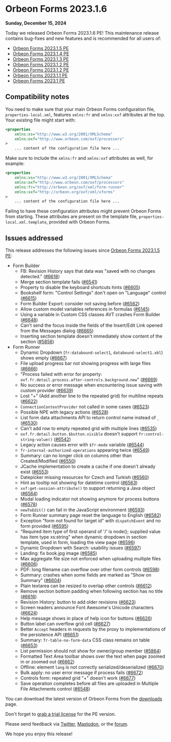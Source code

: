 # Orbeon Forms 2023.1.6

__Sunday, December 15, 2024__

Today we released Orbeon Forms 2023.1.6 PE! This maintenance release contains bug-fixes and new features and is recommended for all users of:

- [Orbeon Forms 2023.1.5 PE](orbeon-forms-2023.1.5.md)
- [Orbeon Forms 2023.1.4 PE](orbeon-forms-2023.1.4.md)
- [Orbeon Forms 2023.1.3 PE](orbeon-forms-2023.1.3.md)
- [Orbeon Forms 2023.1.2 PE](orbeon-forms-2023.1.2.md)
- [Orbeon Forms 2023.1.2 PE](orbeon-forms-2023.1.2.md)
- [Orbeon Forms 2023.1.1 PE](orbeon-forms-2023.1.1.md)
- [Orbeon Forms 2023.1 PE](orbeon-forms-2023.1.md)

## Compatibility notes

You need to make sure that your main Orbeon Forms configuration file, `properties-local.xml`, features `xmlns:fr` and `xmlns:xxf` attributes at the top. Your existing file might start with:

```xml
<properties
    xmlns:xs="http://www.w3.org/2001/XMLSchema"
    xmlns:oxf="http://www.orbeon.com/oxf/processors"
>
    ... content of the configuration file here ...
```

Make sure to include the  `xmlns:fr` and `xmlns:xxf` attributes as well, for example:

```xml
<properties
    xmlns:xs="http://www.w3.org/2001/XMLSchema"
    xmlns:oxf="http://www.orbeon.com/oxf/processors"
    xmlns:fr="http://orbeon.org/oxf/xml/form-runner"
    xmlns:xxf="http://orbeon.org/oxf/xml/xforms"
>
    ... content of the configuration file here ...
```

Failing to have these configuration attributes might prevent Orbeon Forms from starting. These attributes are present on the template file, `properties-local.xml.template`, provided with Orbeon Forms.

## Issues addressed

This release addresses the following issues since [Orbeon Forms 2023.1.5 PE](orbeon-forms-2023.1.5.md):

- Form Builder
    - FB: Revision History says that data was "saved with no changes detected." ([\#6618](https://github.com/orbeon/orbeon-forms/issues/6618))
    - Merge section template fails ([\#6541](https://github.com/orbeon/orbeon-forms/issues/6541))
    - Property to disable the keyboard shortcuts hints ([\#6605](https://github.com/orbeon/orbeon-forms/issues/6605))
    - Bookshelf form: "Control Settings" don't open on "Language" control ([\#6615](https://github.com/orbeon/orbeon-forms/issues/6615))
    - Form Builder Export: consider not saving before ([\#6562](https://github.com/orbeon/orbeon-forms/issues/6562))
    - Allow custom model variables references in formulas ([\#6145](https://github.com/orbeon/orbeon-forms/issues/6145))
    - Using a variable in Custom CSS classes AVT crashes Form Builder ([\#6648](https://github.com/orbeon/orbeon-forms/issues/6648))
    - Can't send the focus inside the fields of the Insert/Edit Link opened from the Messages dialog ([\#6665](https://github.com/orbeon/orbeon-forms/issues/6665))
    - Inserting section template doesn't immediately show content of the section ([\#5856](https://github.com/orbeon/orbeon-forms/issues/5856))
- Form Runner
    - Dynamic Dropdown (`fr:databound-select1`, `databound-select1.xbl`) shows empty ([\#6667](https://github.com/orbeon/orbeon-forms/issues/6667))
    - File upload progress bar not showing progress with large files ([\#6666](https://github.com/orbeon/orbeon-forms/issues/6666))
    - "Process failed with error for property: `oxf.fr.detail.process.after-controls.background.new`" ([\#6669](https://github.com/orbeon/orbeon-forms/issues/6669))
    - No success or error message when encountering issue saving with custom provider ([\#6639](https://github.com/orbeon/orbeon-forms/issues/6639))
    - Lost "+" (Add another line to the repeated grid) for multiline repeats ([\#6622](https://github.com/orbeon/orbeon-forms/issues/6622))
    - `ConnectionContextProvider` not called in some cases ([\#6523](https://github.com/orbeon/orbeon-forms/issues/6523))
    - Possible NPE with legacy actions ([\#6528](https://github.com/orbeon/orbeon-forms/issues/6528))
    - List form data attachments API to return control name instead of `_` ([\#6530](https://github.com/orbeon/orbeon-forms/issues/6530))
    - Can't add row to empty repeated grid with multiple lines ([\#6535](https://github.com/orbeon/orbeon-forms/issues/6535))
    - `oxf.fr.detail.button.$button.visible` doesn't support `fr:control-string-value()` ([\#6542](https://github.com/orbeon/orbeon-forms/issues/6542))
    - Legacy action causes error with `$fr-mode` variable ([\#6544](https://github.com/orbeon/orbeon-forms/issues/6544))
    - `fr-internal-authorized-operations` appearing twice ([\#6549](https://github.com/orbeon/orbeon-forms/issues/6549))
    - Summary: can no longer click on columns other than Created/Modified ([\#6550](https://github.com/orbeon/orbeon-forms/issues/6550))
    - JCache implementation to create a cache if one doesn't already exist ([\#6553](https://github.com/orbeon/orbeon-forms/issues/6553))
    - Datepicker missing resources for Czech and Turkish ([\#6560](https://github.com/orbeon/orbeon-forms/issues/6560))
    - Hint as tooltip not showing for datetime control ([\#6563](https://github.com/orbeon/orbeon-forms/issues/6563))
    - `xxf:get-session-attribute()` to support returning a Java object ([\#6564](https://github.com/orbeon/orbeon-forms/issues/6564))
    - Modal loading indicator not showing anymore for process buttons ([\#6578](https://github.com/orbeon/orbeon-forms/issues/6578))
    - `newToEdit()` can fail in the JavaScript environment ([\#6593](https://github.com/orbeon/orbeon-forms/issues/6593))
    - Form Runner summary page reset the language to English ([\#6582](https://github.com/orbeon/orbeon-forms/issues/6582))
    - Exception "form not found for target id" with `dispatchEvent` and no form provided ([\#6595](https://github.com/orbeon/orbeon-forms/issues/6595))
    - "Required item type of first operand of '/' is node(); supplied value has item type xs:string" when dynamic dropdown in section template, used in form, loading the view page ([\#6596](https://github.com/orbeon/orbeon-forms/issues/6596))
    - Dynamic Dropdown with Search: usability issues ([\#6597](https://github.com/orbeon/orbeon-forms/issues/6597))
    - Landing: fix book.jpg image ([\#6585](https://github.com/orbeon/orbeon-forms/issues/6585))
    - Max aggregate file size not enforced when uploading multiple files ([\#6606](https://github.com/orbeon/orbeon-forms/issues/6606))
    - PDF: long filename can overflow over other form controls ([\#6598](https://github.com/orbeon/orbeon-forms/issues/6598))
    - Summary: crashes when some fields are marked as "Show on Summary" ([\#6604](https://github.com/orbeon/orbeon-forms/issues/6604))
    - Plain textarea can be resized to overlap other controls ([\#6612](https://github.com/orbeon/orbeon-forms/issues/6612))
    - Remove section bottom padding when following section has no title ([\#6616](https://github.com/orbeon/orbeon-forms/issues/6616))
    - Revision History: button to add older revisions ([\#6623](https://github.com/orbeon/orbeon-forms/issues/6623))
    - Screen readers announce Font Awesome's Unicode characters ([\#6624](https://github.com/orbeon/orbeon-forms/issues/6624))
    - Help message shows in place of help icon for buttons ([\#6626](https://github.com/orbeon/orbeon-forms/issues/6626))
    - Button label can overflow grid cell ([\#6627](https://github.com/orbeon/orbeon-forms/issues/6627))
    - Better `Accept` headers in requests by the proxy to implementations of the persistence API ([\#6651](https://github.com/orbeon/orbeon-forms/issues/6651))
    - Summary: `fr-table-no-form-data` CSS class remains on table ([\#6653](https://github.com/orbeon/orbeon-forms/issues/6653))
    - List permission should not show for owner/group member ([\#5864](https://github.com/orbeon/orbeon-forms/issues/5864))
    - Formatted Text Area toolbar shows over the text when page zoomed in or zoomed out ([\#6662](https://github.com/orbeon/orbeon-forms/issues/6662))
    - Offline: element `lang` is not correctly serialized/deserialized ([\#6670](https://github.com/orbeon/orbeon-forms/issues/6670))
    - Bulk apply: no user error message if process fails ([\#6672](https://github.com/orbeon/orbeon-forms/issues/6672))
    - Controls form: repeated grid "+" doesn't work ([\#6677](https://github.com/orbeon/orbeon-forms/issues/6677))
    - Save operation completes before all files are uploaded in Multiple File Attachments control ([\#6548](https://github.com/orbeon/orbeon-forms/issues/6548))

You can download the latest version of Orbeon Forms from the [downloads](https://www.orbeon.com/download) page.

Don't forget to [grab a trial license](https://prod.orbeon.com/prod/fr/orbeon/register/new) for the PE version.

Please send feedback via [Twitter](https://twitter.com/orbeon), [Mastodon](https://mastodon.social/@orbeon), or the [forum](https://www.orbeon.com/community).

We hope you enjoy this release!
 